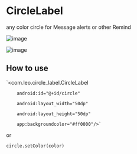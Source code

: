 # CircleLabel
any color circle for Message alerts or other Remind

![image](https://github.com/Leolusir/CircleLabel/blob/master/img/1.jpg)      


![image](https://github.com/Leolusir/CircleLabel/blob/master/img/0.png)

How to use
--------------------------------------------------

`<com.leo.circle_label.CircleLabel      

        android:id="@+id/circle"      
        
        android:layout_width="50dp"    
        
        android:layout_height="50dp"     
        
        app:backgroundcolor="#ff0000"/>`
                   
or

`circle.setColor(color)`

